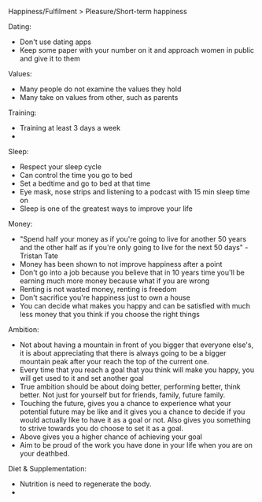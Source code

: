 Happiness/Fulfilment > Pleasure/Short-term happiness

Dating:
- Don't use dating apps
- Keep some paper with your number on it and approach women in public and give it to them

Values:
- Many people do not examine the values they hold
- Many take on values from other, such as parents

Training:
- Training at least 3 days a week
-

Sleep:
- Respect your sleep cycle
- Can control the time you go to bed
- Set a bedtime and go to bed at that time
- Eye mask, nose strips and listening to a podcast with 15 min sleep time on
- Sleep is one of the greatest ways to improve your life

Money:
- "Spend half your money as if you're going to live for another 50 years and the other half as if you're only going to live for the next 50 days" - Tristan Tate
- Money has been shown to not improve happiness after a point
- Don't go into a job because you believe that in 10 years time you'll be earning much more money because what if you are wrong
- Renting is not wasted money, renting is freedom
- Don't sacrifice you're happiness just to own a house
- You can decide what makes you happy and can be satisfied with much less money that you think if you choose the right things

Ambition:
- Not about having a mountain in front of you bigger that everyone else's, it is about appreciating that there is always going to be a bigger mountain peak after your reach the top of the current one.
- Every time that you reach a goal that you think will make you happy, you will get used to it and set another goal
- True ambition should be about doing better, performing better, think better. Not just for yourself but for friends, family, future family.
- Touching the future, gives you a chance to experience what your potential future may be like and it gives you a chance to decide if you would actually like to have it as a goal or not. Also gives you something to strive towards you do choose to set it as a goal.
- Above gives you a higher chance of achieving your goal
- Aim to be proud of the work you have done in your life when you are on your deathbed.

Diet & Supplementation:
- Nutrition is need to regenerate the body.
-
